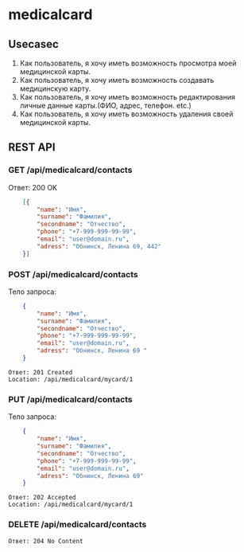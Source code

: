 # medicalcard

## Usecasec

1. Как пользователь, я хочу иметь возможность просмотра моей медицинской карты.
1. Как пользователь, я хочу иметь возможность создавать медицинскую карту.
1. Как пользователь, я хочу иметь возможность редактирования личные данные карты.(ФИО, адрес, телефон. etc.)
1. Как пользователь, я хочу иметь возможность удаления своей медицинской карты.

## REST API

### GET /api/medicalcard/contacts

Ответ: 200 OK
```json
    [{
        "name": "Имя",
        "surname": "Фамилия",
        "secondname": "Отчество",
        "phone": "+7-999-999-99-99",
        "email": "user@domain.ru",
        "adress": "Обнинск, Ленина 69, 442"
    }]
```

### POST /api/medicalcard/contacts

Тело запроса:

```json
    {
        "name": "Имя",
        "surname": "Фамилия",
        "secondname": "Отчество",
        "phone": "+7-999-999-99-99",
        "email": "user@domain.ru",
        "adress": "Обнинск, Ленина 69 "
    }
```

    Ответ: 201 Created
    Location: /api/medicalcard/mycard/1

### PUT /api/medicalcard/contacts

Тело запроса:

```json
    {
        "name": "Имя",
        "surname": "Фамилия",
        "secondname": "Отчество",
        "phone": "+7-999-999-99-99",
        "email": "user@domain.ru",
        "adress": "Обнинск, Ленина 69"
    }
```

    Ответ: 202 Accepted
    Location: /api/medicalcard/mycard/1

### DELETE /api/medicalcard/contacts


    Ответ: 204 No Content
   